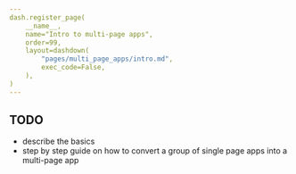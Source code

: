 ```yaml
---
dash.register_page(
    __name__,
    name="Intro to multi-page apps",
    order=99,
    layout=dashdown(
        "pages/multi_page_apps/intro.md",
        exec_code=False,
    ),
)
---
```


## TODO

- describe the basics
- step by step guide on how to convert a group of single page apps into a multi-page app